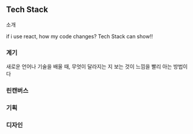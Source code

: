 ## Tech Stack

소개

if i use react, how my code changes?
Tech Stack can show!!

### 계기

새로운 언어나 기술을 배울 때, 무엇이 달라지는 지 보는 것이 느낌을 빨리 아는 방법이다
### 린캔버스
### 기획

### 디자인
